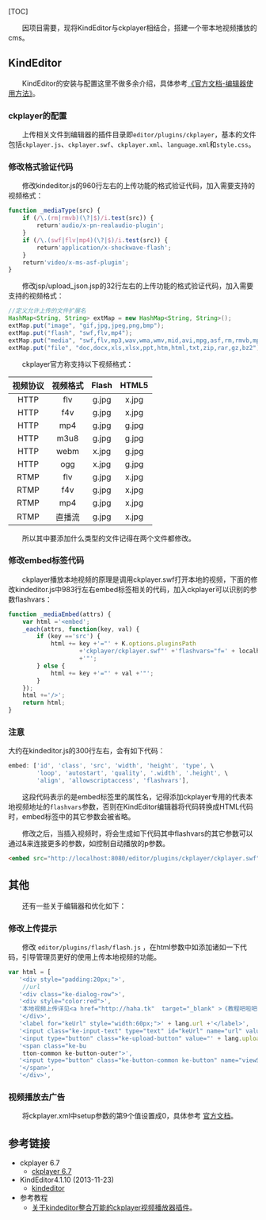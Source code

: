 [TOC]

&emsp;&emsp;因项目需要，现将KindEditor与ckplayer相结合，搭建一个带本地视频播放的cms。

## KindEditor

&emsp;&emsp;KindEditor的安装与配置这里不做多余介绍，具体参考[《官方文档-编辑器使用方法》](http://kindeditor.net/docs/usage.html)。

### ckplayer的配置

&emsp;&emsp;上传相关文件到编辑器的插件目录即`editor/plugins/ckplayer`，基本的文件包括`ckplayer.js`、`ckplayer.swf`、`ckplayer.xml`、`language.xml`和`style.css`。

### 修改格式验证代码

&emsp;&emsp;修改kindeditor.js的960行左右的上传功能的格式验证代码，加入需要支持的视频格式：

```js
function _mediaType(src) {
    if (/\.(rm|rmvb)(\?|$)/i.test(src)) {
        return'audio/x-pn-realaudio-plugin';
    }
    if (/\.(swf|flv|mp4)(\?|$)/i.test(src)) {
        return'application/x-shockwave-flash';
    }
    return'video/x-ms-asf-plugin';
}
```

&emsp;&emsp;修改jsp/upload_json.jsp的32行左右的上传功能的格式验证代码，加入需要支持的视频格式：

```java
//定义允许上传的文件扩展名
HashMap<String, String> extMap = new HashMap<String, String>();
extMap.put("image", "gif,jpg,jpeg,png,bmp");
extMap.put("flash", "swf,flv,mp4");
extMap.put("media", "swf,flv,mp3,wav,wma,wmv,mid,avi,mpg,asf,rm,rmvb,mp4");
extMap.put("file", "doc,docx,xls,xlsx,ppt,htm,html,txt,zip,rar,gz,bz2");
```
&emsp;&emsp;ckplayer官方称支持以下视频格式：

| 视频协议| 视频格式|Flash| HTML5|
| :---: | :---: | :---: | :---: | 
|HTTP|flv|g.jpg|x.jpg|
|HTTP|f4v|g.jpg|x.jpg|
|HTTP|mp4|g.jpg|g.jpg|
|HTTP|m3u8|g.jpg|g.jpg|
|HTTP|webm|x.jpg|g.jpg|
|HTTP|ogg|x.jpg|g.jpg|
|RTMP|flv|g.jpg|x.jpg|
|RTMP|f4v|g.jpg|x.jpg|
|RTMP|mp4|g.jpg|x.jpg|
|RTMP|直播流|g.jpg|x.jpg|

&emsp;&emsp;所以其中要添加什么类型的文件记得在两个文件都修改。

###  修改embed标签代码

&emsp;&emsp;ckplayer播放本地视频的原理是调用ckplayer.swf打开本地的视频，下面的修改kindeditor.js中983行左右embed标签相关的代码，加入ckplayer可以识别的参数flashvars：

```javascript
function _mediaEmbed(attrs) {
    var html ='<embed';
    _each(attrs, function(key, val) {
        if (key =='src') {
            html += key +'="' + K.options.pluginsPath
                    +'ckplayer/ckplayer.swf"' +'flashvars="f=' + localhostPath + val
                    +'"';
        } else {
            html += key +'="' + val +'"';
        }
    });
    html +='/>';
    return html;
}
```

### 注意

大约在kindeditor.js的300行左右，会有如下代码：

```javascript
embed: ['id', 'class', 'src', 'width', 'height', 'type', \
        'loop', 'autostart', 'quality', '.width', '.height', \
        'align', 'allowscriptaccess', 'flashvars'],
```

&emsp;&emsp;这段代码表示的是embed标签里的属性名，记得添加ckplayer专用的代表本地视频地址的`flashvars`参数，否则在KindEditor编辑器将代码转换成HTML代码时，embed标签中的其它参数会被省略。

&emsp;&emsp;修改之后，当插入视频时，将会生成如下代码其中flashvars的其它参数可以通过&来连接更多的参数，如控制自动播放的p参数。

```html
<embed src="http://localhost:8080/editor/plugins/ckplayer/ckplayer.swf" flashvars="f=/attached/flash/20160116/20160116131808_254.mp4" type="application/x-shockwave-flash" width="550" height="400" quality="high" />

```

## 其他

&emsp;&emsp;还有一些关于编辑器和优化如下：

### 修改上传提示

&emsp;&emsp;修改 `editor/plugins/flash/flash.js` ，在html参数中如添加诸如一下代码，引导管理员更好的使用上传本地视频的功能。

```javascript
var html = [
   '<div style="padding:20px;">',
    //url
   '<div class="ke-dialog-row">',
   '<div style="color:red">',
   '本地视频上传详见<a href="http://haha.tk"  target="_blank" >《教程吧啦吧啦》</a>',
   '</div>',
   '<label for="keUrl" style="width:60px;">' + lang.url +'</label>',
   '<input class="ke-input-text" type="text" id="keUrl" name="url" value="" style="width:160px;" /> &nbsp;',
   '<input type="button" class="ke-upload-button" value="' + lang.upload +'" /> &nbsp;',
   '<span class="ke-bu
    tton-common ke-button-outer">',
   '<input type="button" class="ke-button-common ke-button" name="viewServer" value="' + lang.viewServer +'" />',
   '</span>',
   '</div>',    
```

### 视频播放去广告

&emsp;&emsp;将ckplayer.xml中setup参数的第9个值设置成0，具体参考 [官方文档](http://www.ckplayer.com/tool/#p_3_6_23)。

## 参考链接

* ckplayer 6.7
    * [ckplayer 6.7](http://www.ckplayer.com/bbs/forum.php?mod=viewthread&tid=10864)
* KindEditor4.1.10 (2013-11-23)
    * [kindeditor](http://kindeditor.net/down.php)
* 参考教程
    * [关于kindeditor整合万能的ckplayer视频播放器插件](http://www.ckplayer.com/bbs/forum.php?mod=viewthread&tid=8961&highlight=kindeditor)。
